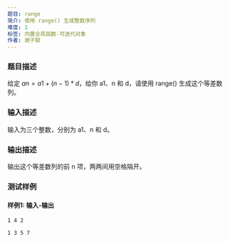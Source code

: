 ```yaml
---
题目: range
简介: 使用 range() 生成整数序列
难度: 1
标签: 内置全局函数-可迭代对象
作者: 谢子聪
---
```


### 题目描述

给定 $an = a1 + (n-1)*d$，给你 a1、n 和 d，请使用 range() 生成这个等差数列。

### 输入描述

输入为三个整数，分别为 a1、n 和 d。

### 输出描述

输出这个等差数列的前 n 项，两两间用空格隔开。

### 测试样例

#### 样例1: 输入-输出

```
1 4 2
```

```
1 3 5 7
```

